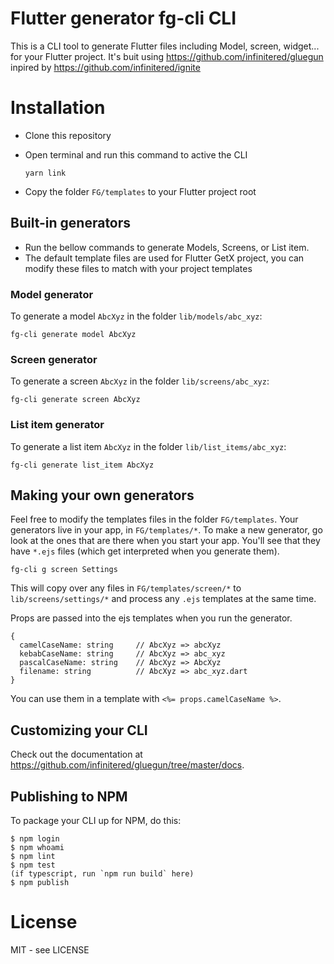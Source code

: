 # Flutter generator fg-cli CLI

This is a CLI tool to generate Flutter files including Model, screen, widget... for your Flutter project.
It's buit using https://github.com/infinitered/gluegun inpired by https://github.com/infinitered/ignite 

# Installation

- Clone this repository
- Open terminal and run this command to active the CLI

  ```shell
  yarn link
  ```

- Copy the folder `FG/templates` to your Flutter project root

## Built-in generators
- Run the bellow commands to generate Models, Screens, or List item.
- The default template files are used for Flutter GetX project, you can modify these files to match with your project templates
  
### Model generator
To generate a model `AbcXyz` in the folder `lib/models/abc_xyz`: 
```shell
fg-cli generate model AbcXyz
```

### Screen generator
To generate a screen `AbcXyz` in the folder `lib/screens/abc_xyz`: 
```shell
fg-cli generate screen AbcXyz
```

### List item generator
To generate a list item `AbcXyz` in the folder `lib/list_items/abc_xyz`: 
```shell
fg-cli generate list_item AbcXyz
```

## Making your own generators
Feel free to modify the templates files in the folder `FG/templates`.
Your generators live in your app, in `FG/templates/*`. To make a new generator, go look at the ones that are there when you start your app. You'll see that they have `*.ejs` files (which get interpreted when you generate them).

```shell
fg-cli g screen Settings
```

This will copy over any files in `FG/templates/screen/*` to `lib/screens/settings/*` and process any `.ejs` templates at the same time.

Props are passed into the ejs templates when you run the generator.

```
{
  camelCaseName: string     // AbcXyz => abcXyz
  kebabCaseName: string     // AbcXyz => abc_xyz
  pascalCaseName: string    // AbcXyz => AbcXyz
  filename: string          // AbcXyz => abc_xyz.dart
}
```

You can use them in a template with `<%= props.camelCaseName %>`.

## Customizing your CLI

Check out the documentation at https://github.com/infinitered/gluegun/tree/master/docs.

## Publishing to NPM

To package your CLI up for NPM, do this:

```shell
$ npm login
$ npm whoami
$ npm lint
$ npm test
(if typescript, run `npm run build` here)
$ npm publish
```

# License

MIT - see LICENSE

